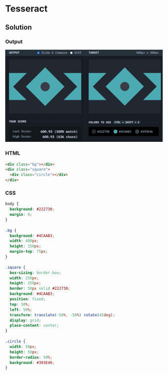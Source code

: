 # Tesseract

## Solution
### Output
![output screenshot](./../screenshot/01-09.png)
### HTML
```html
<div class="bg"></div>
<div class="square">
  <div class="circle"></div>
</div>
```

### CSS
```css
body {
  background: #222730;
  margin: 0;
}

.bg {
  background: #4CAAB3;
  width: 400px;
  height: 150px;
  margin-top: 75px;
}

.square {
  box-sizing: border-box;
  width: 250px;
  height: 250px;
  border: 50px solid #222730;
  background: #4CAAB3;
  position: fixed;
  top: 50%;
  left: 50%;
  transform: translate(-50%, -50%) rotate(45deg);
  display: grid;
  place-content: center;
}

.circle {
  width: 50px;
  height: 50px;
  border-radius: 50%;
  background: #393E46;
}
```


